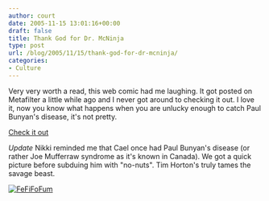 ```yaml
---
author: court
date: 2005-11-15 13:01:16+00:00
draft: false
title: Thank God for Dr. McNinja
type: post
url: /blog/2005/11/15/thank-god-for-dr-mcninja/
categories:
- Culture
---
```


Very very worth a read, this web comic had me laughing.  It got posted on Metafilter a little while ago and I never got around to checking it out.  I love it, now you know what happens when you are unlucky enough to catch Paul Bunyan's disease, it's not pretty.

[Check it out](http://www.drmcninja.com)

*Update*
Nikki reminded me that Cael once had Paul Bunyan's disease (or rather Joe Mufferraw syndrome as it's known in Canada).  We got a quick picture before subduing him with "no-nuts".  Tim Horton's truly tames the savage beast.

[![FeFiFoFum](http://static.flickr.com/14/14417437_02e88e525f_b.jpg)
](http://www.flickr.com/photos/_court/14417437/)
